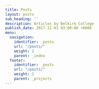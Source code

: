 ```yaml
---
title: Posts
layout: posts
sub_heading: ''
description: Articles by Belkirk College
publish_date: 2017-11-01 03:00:00 +0000
menu:
  navigation:
    identifier: _posts
    url: "/posts/"
    weight: 2
    parent: _index
  footer:
    identifier: _posts
    url: "/posts/"
    weight: 1
    parent: _projects
---
```

